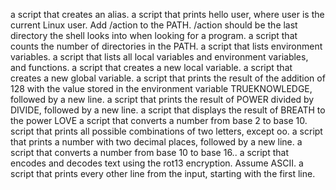  a script that creates an alias.
a script that prints hello user, where user is the current Linux user.
Add /action to the PATH. /action should be the last directory the shell looks into when looking for a program.
 a script that counts the number of directories in the PATH.
a script that lists environment variables.
a script that lists all local variables and environment variables, and functions.
a script that creates a new local variable.
 a script that creates a new global variable.
a script that prints the result of the addition of 128 with the value stored in the environment variable TRUEKNOWLEDGE, followed by a new line.
a script that prints the result of POWER divided by DIVIDE, followed by a new line.
a script that displays the result of BREATH to the power LOVE
a script that converts a number from base 2 to base 10.
 script that prints all possible combinations of two letters, except oo.
a script that prints a number with two decimal places, followed by a new line.
 a script that converts a number from base 10 to base 16..
a script that encodes and decodes text using the rot13 encryption. Assume ASCII.
 a script that prints every other line from the input, starting with the first line.
